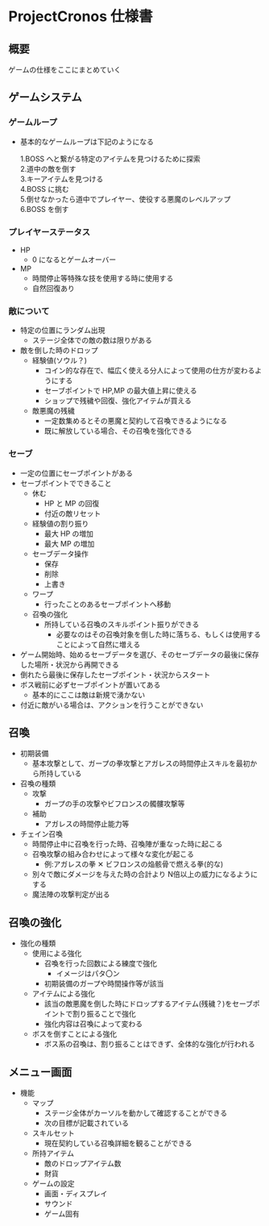 # ProjectCronos 仕様書

## 概要

ゲームの仕様をここにまとめていく

## ゲームシステム

### ゲームループ

- 基本的なゲームループは下記のようになる

  1.BOSS へと繋がる特定のアイテムを見つけるために探索  
  2.道中の敵を倒す  
  3.キーアイテムを見つける  
  4.BOSS に挑む  
  5.倒せなかったら道中でプレイヤー、使役する悪魔のレベルアップ  
  6.BOSS を倒す

### プレイヤーステータス

- HP
  - 0 になるとゲームオーバー
- MP
  - 時間停止等特殊な技を使用する時に使用する
  - 自然回復あり

### 敵について

- 特定の位置にランダム出現
  - ステージ全体での敵の数は限りがある
- 敵を倒した時のドロップ
  - 経験値(ソウル？)
    - コイン的な存在で、幅広く使える分人によって使用の仕方が変わるようにする
    - セーブポイントで HP,MP の最大値上昇に使える
    - ショップで残穢や回復、強化アイテムが買える
  - 敵悪魔の残穢
    - 一定数集めるとその悪魔と契約して召喚できるようになる
    - 既に解放している場合、その召喚を強化できる

### セーブ

- 一定の位置にセーブポイントがある
- セーブポイントでできること
  - 休む
    - HP と MP の回復
    - 付近の敵リセット
  - 経験値の割り振り
    - 最大 HP の増加
    - 最大 MP の増加
  - セーブデータ操作
    - 保存
    - 削除
    - 上書き
  - ワープ
    - 行ったことのあるセーブポイントへ移動
  - 召喚の強化
    - 所持している召喚のスキルポイント振りができる
      - 必要なのはその召喚対象を倒した時に落ちる、もしくは使用することによって自然に増える
- ゲーム開始時、始めるセーブデータを選び、そのセーブデータの最後に保存した場所・状況から再開できる
- 倒れたら最後に保存したセーブポイント・状況からスタート
- ボス戦前に必ずセーブポイントが置いてある
  - 基本的にここは敵は新規で湧かない
- 付近に敵がいる場合は、アクションを行うことができない

## 召喚

- 初期装備
  - 基本攻撃として、ガープの拳攻撃とアガレスの時間停止スキルを最初から所持している
- 召喚の種類
  - 攻撃
    - ガープの手の攻撃やビフロンスの髑髏攻撃等
  - 補助
    - アガレスの時間停止能力等
- チェイン召喚
  - 時間停止中に召喚を行った時、召喚陣が重なった時に起こる
  - 召喚攻撃の組み合わせによって様々な変化が起こる
    - 例:アガレスの拳 ✕ ビフロンスの焔骸骨で燃える拳(的な)
  - 別々で敵にダメージを与えた時の合計より N倍以上の威力になるようにする
  - 魔法陣の攻撃判定が出る

## 召喚の強化

- 強化の種類
  - 使用による強化
    - 召喚を行った回数による練度で強化
      - イメージはパタ〇ン
    - 初期装備のガープや時間操作等が該当
  - アイテムによる強化
    - 該当の敵悪魔を倒した時にドロップするアイテム(残穢？)をセーブポイントで割り振ることで強化
    - 強化内容は召喚によって変わる
  - ボスを倒すことによる強化
    - ボス系の召喚は、割り振ることはできず、全体的な強化が行われる

## メニュー画面

- 機能
  - マップ
    - ステージ全体がカーソルを動かして確認することができる
    - 次の目標が記載されている
  - スキルセット
    - 現在契約している召喚詳細を観ることができる
  - 所持アイテム
    - 敵のドロップアイテム数
    - 財貨
  - ゲームの設定
    - 画面・ディスプレイ
    - サウンド
    - ゲーム固有
